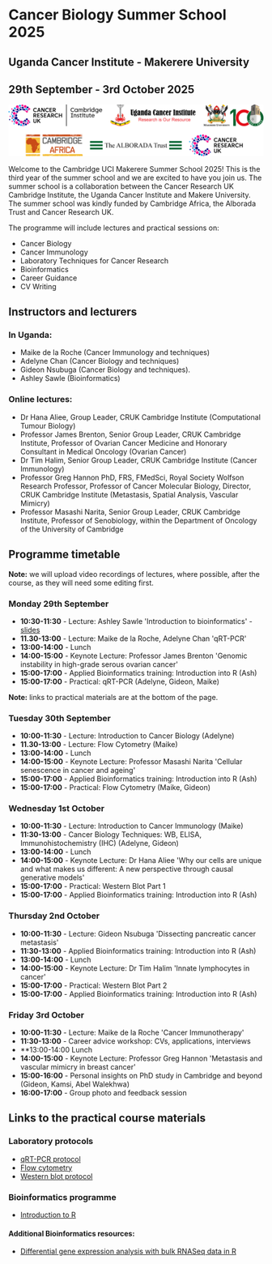 # Cancer Biology Summer School 2025
## Uganda Cancer Institute - Makerere University
## 29th September - 3rd October 2025    

![](./images/Logos2024.png)

Welcome to the Cambridge UCI Makerere Summer School 2025! This is the third year
of the summer school and we are excited to have you join us. The summer school
is a collaboration between the Cancer Research UK Cambridge Institute, the
Uganda Cancer Institute and Makere University. The summer school was kindly
funded by Cambridge Africa, the Alborada Trust and Cancer Research UK.

The programme will include lectures and practical sessions on:

* Cancer Biology    
* Cancer Immunology    
* Laboratory Techniques for Cancer Research   
* Bioinformatics    
* Career Guidance    
* CV Writing   

## Instructors and lecturers

### In Uganda:
  
* Maike de la Roche (Cancer Immunology and techniques)    
* Adelyne Chan (Cancer Biology and techniques)    
* Gideon Nsubuga (Cancer Biology and techniques).  
* Ashley Sawle (Bioinformatics) 

### Online lectures:

* Dr Hana Aliee, Group Leader, CRUK Cambridge Institute (Computational Tumour Biology)   
* Professor James Brenton, Senior Group Leader, CRUK Cambridge Institute, Professor of Ovarian Cancer Medicine and Honorary Consultant in Medical Oncology (Ovarian Cancer)     
* Dr Tim Halim, Senior Group Leader, CRUK Cambridge Institute (Cancer Immunology)   
* Professor Greg Hannon PhD, FRS, FMedSci, Royal Society Wolfson Research Professor, Professor of Cancer Molecular Biology, Director, CRUK Cambridge Institute (Metastasis, Spatial Analysis, Vascular Mimicry)   
* Professor Masashi Narita, Senior Group Leader, CRUK Cambridge Institute, Professor of Senobiology, within the Department of Oncology of the University of Cambridge       

## Programme timetable

**Note:** we will upload video recordings of lectures, where possible, after the
course, as they will need some editing first.

### Monday 29th September

* **10:30-11:30** - Lecture: Ashley Sawle 'Introduction to bioinformatics' - [slides](lecture_slides/BioinformaticsLecture.pdf)  
* **11.30-13:00** - Lecture: Maike de la Roche, Adelyne Chan 'qRT-PCR'    
* **13:00-14:00** - Lunch
* **14:00-15:00** - Keynote Lecture: Professor James Brenton 'Genomic instability in high-grade serous ovarian cancer'
* **15:00-17:00** - Applied Bioinformatics training: Introduction into R (Ash)    
* **15:00-17:00** - Practical: qRT-PCR (Adelyne, Gideon, Maike)

**Note:** links to practical materials are at the bottom of the page.   

### Tuesday 30th September

* **10:00-11:30** - Lecture: Introduction to Cancer Biology (Adelyne)  
* **11.30-13:00** - Lecture: Flow Cytometry (Maike)    
* **13:00-14:00** - Lunch 
* **14:00-15:00** - Keynote Lecture: Professor Masashi Narita 'Cellular senescence in cancer and ageing'   
* **15:00-17:00** - Applied Bioinformatics training: Introduction into R (Ash)   
* **15:00-17:00** - Practical: Flow Cytometry (Maike, Gideon) 

### Wednesday 1st October

* **10:00-11:30** - Lecture: Introduction to Cancer Immunology (Maike)   
* **11:30-13:00** - Cancer Biology Techniques: WB, ELISA, Immunohistochemistry (IHC) (Adelyne, Gideon)   
* **13:00-14:00** - Lunch  
* **14:00-15:00** - Keynote Lecture: Dr Hana Aliee 'Why our cells are unique and what makes us different: A new perspective through causal generative models'   
* **15:00-17:00** - Practical: Western Blot Part 1  
* **15:00-17:00** - Applied Bioinformatics training: Introduction into R (Ash)   

### Thursday 2nd October

* **10:00-11:30** -  Lecture: Gideon Nsubuga 'Dissecting pancreatic cancer metastasis'  
* **11:30-13:00** -  Applied Bioinformatics training: Introduction into R (Ash)   
* **13:00-14:00** -  Lunch  
* **14:00-15:00** -  Keynote Lecture: Dr Tim Halim 'Innate lymphocytes in cancer'  
* **15:00-17:00** -  Practical: Western Blot Part 2  
* **15:00-17:00** -  Applied Bioinformatics training: Introduction into R (Ash)   

### Friday 3rd October

* **10:00-11:30** - Lecture: Maike de la Roche 'Cancer Immunotherapy'  
* **11:30-13:00** - Career advice workshop: CVs, applications, interviews   
* **13:00-14:00 Lunch  
* **14:00-15:00** - Keynote Lecture: Professor Greg Hannon 'Metastasis and vascular mimicry in breast cancer'  
* **15:00-16:00** - Personal insights on PhD study in Cambridge and beyond (Gideon, Kamsi, Abel Walekhwa)  
* **16:00-17:00** - Group photo and feedback session  


## Links to the practical course materials

### Laboratory protocols

* [qRT-PCR protocol]()
* [Flow cytometry]()
* [Western blot protocol]()

### Bioinformatics programme

* [Introduction to R](https://bioinformatics-core-shared-training.github.io/Summer_School_2025_R_Intro/)

#### Additional Bioinformatics resources:

* [Differential gene expression analysis with bulk RNASeq data in R](https://bioinformatics-core-shared-training.github.io/Reverse_Summer_School_2024_RNAseq/Full_Course_Index.html)